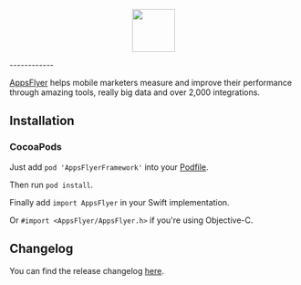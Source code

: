 <p align="center">
  <img height="75" src="repository_assets/AF_color_medium.png" />
</p>
------------

[AppsFlyer](https://www.appsflyer.com/) helps mobile marketers measure and improve their performance through amazing tools, really big data and over 2,000 integrations.

Installation
------------

### CocoaPods

Just add `pod 'AppsFlyerFramework'` into your [Podfile](https://guides.cocoapods.org/syntax/podfile.html).

Then run `pod install`.

Finally add `import AppsFlyer` in your Swift implementation.

Or `#import <AppsFlyer/AppsFlyer.h>` if you're using Objective-C.

Changelog
------------

You can find the release changelog [here](https://support.appsflyer.com/hc/en-us/articles/207032066-AppsFlyer-SDK-Integration-iOS).
